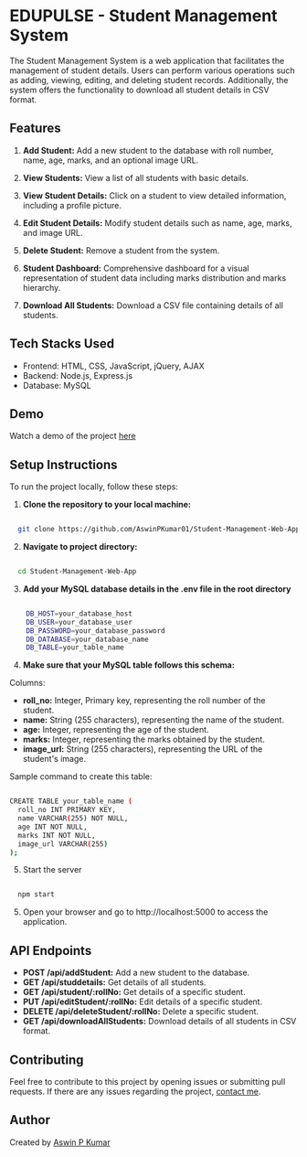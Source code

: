 # EDUPULSE - Student Management System

The Student Management System is a web application that facilitates the management of student details. 
Users can perform various operations such as adding, viewing, editing, and deleting student records. 
Additionally, the system offers the functionality to download all student details in CSV format.

## Features

1. **Add Student:** Add a new student to the database with roll number, name, age, marks, and an optional image URL.

2. **View Students:** View a list of all students with basic details.

3. **View Student Details:** Click on a student to view detailed information, including a profile picture.

4. **Edit Student Details:** Modify student details such as name, age, marks, and image URL.

5. **Delete Student:** Remove a student from the system.

6. **Student Dashboard:** Comprehensive dashboard for a visual representation of student data including marks distribution and marks hierarchy.

7. **Download All Students:** Download a CSV file containing details of all students.

## Tech Stacks Used
- Frontend: HTML, CSS, JavaScript, jQuery, AJAX
- Backend: Node.js, Express.js
- Database: MySQL

## Demo

Watch a demo of the project [here](https://drive.google.com/file/d/1kXa1G9PWCe9DJgXG_0OpbTzZCt11IBFQ/view?usp=sharing)

## Setup Instructions

To run the project locally, follow these steps:

1. **Clone the repository to your local machine:**
   
```bash

  git clone https://github.com/AswinPKumar01/Student-Management-Web-App.git

```

2. **Navigate to project directory:**

```bash

  cd Student-Management-Web-App

```

3. **Add your MySQL database details in the .env file in the root directory**

```bash

    DB_HOST=your_database_host
    DB_USER=your_database_user
    DB_PASSWORD=your_database_password
    DB_DATABASE=your_database_name
    DB_TABLE=your_table_name

```
4. **Make sure that your MySQL table follows this schema:**

Columns: 

- **roll_no:** Integer, Primary key, representing the roll number of the student.
- **name:** String (255 characters), representing the name of the student.
- **age:** Integer, representing the age of the student.
- **marks:** Integer, representing the marks obtained by the student.
- **image_url:** String (255 characters), representing the URL of the student's image.

Sample command to create this table:

```bash

CREATE TABLE your_table_name (
  roll_no INT PRIMARY KEY,
  name VARCHAR(255) NOT NULL,
  age INT NOT NULL,
  marks INT NOT NULL,
  image_url VARCHAR(255)
);

```

5. Start the server

```bash

  npm start

```

5. Open your browser and go to http://localhost:5000 to access the application.


## API Endpoints

- **POST /api/addStudent:** Add a new student to the database.
- **GET /api/studdetails:** Get details of all students.
- **GET /api/student/:rollNo:** Get details of a specific student.
- **PUT /api/editStudent/:rollNo:** Edit details of a specific student.
- **DELETE /api/deleteStudent/:rollNo:** Delete a specific student.
- **GET /api/downloadAllStudents:** Download details of all students in CSV format.

## Contributing
Feel free to contribute to this project by opening issues or submitting pull requests.
If there are any issues regarding the project, [contact me](mailto:aswinpkumar03@gmail.com).

## Author
Created by [Aswin P Kumar](https://linktr.ee/aswinpkumar)
